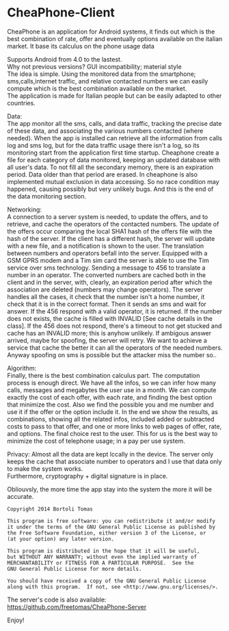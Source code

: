 # CheaPhone-Client
CheaPhone is an application for Android systems, it finds out which is the best combination of rate, offer and eventually options available on the italian market. It base its calculus on the phone usage data

Supports Android from 4.0 to the lastest. <br/>
Why not previous versions? GUI incompatibility; material style<br/>
The idea is simple. Using the monitored data from the smartphone; sms,calls,internet traffic, and relative contacted numbers we can easily compute which is the best combination available on the market.<br/>
The application is made for Italian people but can be easily adapted to other countries.

Data:<br/>
The app monitor all the sms, calls, and data traffic, tracking the precise date of these data, and associating the various numbers contacted (where needed). When the app is installed can retrieve all the information from calls log and sms log, but for the data traffic usage there isn't a log, so its monitoring start from the application first time startup. Cheaphone create a file for each category of data monitored, keeping an updated database with all user's data. To not fill all the secondary memory, there is an expiration period. Data older than that period are erased. In cheaphone is also implemented mutual exclusion in data accessing. So no race condition may happened, causing possibly but very unlikely bugs. And this is the end of the data monitoring section.

Networking:<br/>
A connection to a server system is needed, to update the offers, and to retrieve, and cache the operators of the contacted numbers. The update of the offers occur comparing the local SHA1 hash of the offers file with the hash of the server. If the client has a different hash, the server will update with a new file, and a notification is shown to the user. The translation between numbers and operators befall into the server. Equipped with a GSM GPRS modem and a Tim sim card the server is able to use the Tim service over sms technology. Sending a message to 456 to translate a number in an operator. The converted numbers are cached both in the client and in the server, with, clearly, an expiration period after which the association are deleted (numbers may change operators).  The server handles all the cases, it check that the number isn't a home number, it check that it is in the correct format. Then it sends an sms and wait for answer. If the 456 respond with a valid operator, it is returned. If the number does not exists, the cache is filled with INVALID [See cache details in the class]. If the 456 does not respond, there's a timeout to not get stucked and cache has an INVALID more; this is anyhow unlikely. If ambigous answer arrived, maybe for spoofing, the server will retry. We want to achieve a service that cache the better it can all the operators of the needed numbers. Anyway spoofing on sms is possible but the attacker miss the number so..

Algorithm:<br/>
Finally, there is the best combination calculus part. The computation process is enough direct. We have all the infos, so we can infer how many calls, messages and megabytes the user use in a month. We can compute exactly the cost of each offer, with each rate, and finding the best option that minimize the cost. Also we find the possible you and me number and use it if the offer or the option include it. In the end we show the results, as combinations, showing all the related infos, included added or subtracted costs to pass to that offer, and one or more links to web pages of offer, rate, and options. The final choice rest to the user. This for us is the best way to minimize the cost of telephone usage; in a pay per use system. 

Privacy:
Almost all the data are kept lccally in the device. The server only keeps the cache that associate number to operators and I use that data only to make the system works. <br>
Furthermore, cryptography + digital signature is in place.

Obliouvsly, the more time the app stay into the system the more it will be accurate. 

    Copyright 2014 Bortoli Tomas

    This program is free software: you can redistribute it and/or modify
    it under the terms of the GNU General Public License as published by
    the Free Software Foundation, either version 3 of the License, or
    (at your option) any later version.

    This program is distributed in the hope that it will be useful,
    but WITHOUT ANY WARRANTY; without even the implied warranty of
    MERCHANTABILITY or FITNESS FOR A PARTICULAR PURPOSE.  See the
    GNU General Public License for more details.

    You should have received a copy of the GNU General Public License
    along with this program.  If not, see <http://www.gnu.org/licenses/>.


The server's code is also available: https://github.com/freetomas/CheaPhone-Server

Enjoy! 
